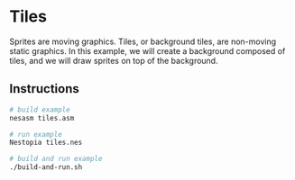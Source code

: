 # Tiles

Sprites are moving graphics. Tiles, or background tiles, are non-moving static graphics. In this example, we will create a background composed of tiles, and we will draw sprites on top of the background.

## Instructions

```bash
# build example
nesasm tiles.asm

# run example
Nestopia tiles.nes

# build and run example
./build-and-run.sh
```
